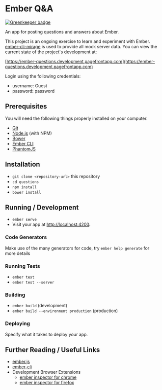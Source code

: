 # Ember Q&A

[![Greenkeeper badge](https://badges.greenkeeper.io/donaldsonjulia/ember-questions.svg)](https://greenkeeper.io/)

An app for posting questions and answers about Ember.

This project is an ongoing exercise to learn and experiment with Ember. 
[ember-cli-mirage](https://github.com/samselikoff/ember-cli-mirage) is used to provide all mock server data.
You can view the current state of the project's development at: 

[https://ember-questions.development.pagefrontapp.com](https://ember-questions.development.pagefrontapp.com)

Login using the following credentials:

* username: Guest
* password: password




## Prerequisites

You will need the following things properly installed on your computer.

* [Git](https://git-scm.com/)
* [Node.js](https://nodejs.org/) (with NPM)
* [Bower](https://bower.io/)
* [Ember CLI](https://ember-cli.com/)
* [PhantomJS](http://phantomjs.org/)

## Installation

* `git clone <repository-url>` this repository
* `cd questions`
* `npm install`
* `bower install`

## Running / Development

* `ember serve`
* Visit your app at [http://localhost:4200](http://localhost:4200).

### Code Generators

Make use of the many generators for code, try `ember help generate` for more details

### Running Tests

* `ember test`
* `ember test --server`

### Building

* `ember build` (development)
* `ember build --environment production` (production)

### Deploying

Specify what it takes to deploy your app.

## Further Reading / Useful Links

* [ember.js](http://emberjs.com/)
* [ember-cli](https://ember-cli.com/)
* Development Browser Extensions
  * [ember inspector for chrome](https://chrome.google.com/webstore/detail/ember-inspector/bmdblncegkenkacieihfhpjfppoconhi)
  * [ember inspector for firefox](https://addons.mozilla.org/en-US/firefox/addon/ember-inspector/)
